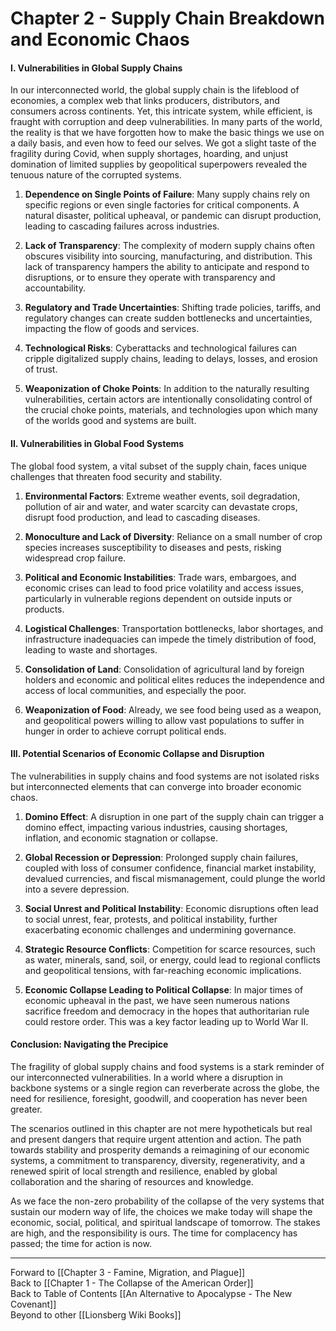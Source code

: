 # Chapter 2 - Supply Chain Breakdown and Economic Chaos

#### **I. Vulnerabilities in Global Supply Chains**

In our interconnected world, the global supply chain is the lifeblood of economies, a complex web that links producers, distributors, and consumers across continents. Yet, this intricate system, while efficient, is fraught with corruption and deep vulnerabilities. In many parts of the world, the reality is that we have forgotten how to make the basic things we use on a daily basis, and even how to feed our selves. We got a slight taste of the fragility during Covid, when supply shortages, hoarding, and unjust domination of limited supplies by geopolitical superpowers revealed the tenuous nature of the corrupted systems. 

1. **Dependence on Single Points of Failure**: Many supply chains rely on specific regions or even single factories for critical components. A natural disaster, political upheaval, or pandemic can disrupt production, leading to cascading failures across industries.
    
2. **Lack of Transparency**: The complexity of modern supply chains often obscures visibility into sourcing, manufacturing, and distribution. This lack of transparency hampers the ability to anticipate and respond to disruptions, or to ensure they operate with transparency and accountability. 
    
3. **Regulatory and Trade Uncertainties**: Shifting trade policies, tariffs, and regulatory changes can create sudden bottlenecks and uncertainties, impacting the flow of goods and services.
    
4. **Technological Risks**: Cyberattacks and technological failures can cripple digitalized supply chains, leading to delays, losses, and erosion of trust.
    
5. **Weaponization of Choke Points**: In addition to the naturally resulting vulnerabilities, certain actors are intentionally consolidating control of the crucial choke points, materials, and technologies upon which many of the worlds good and systems are built. 
#### **II. Vulnerabilities in Global Food Systems**

The global food system, a vital subset of the supply chain, faces unique challenges that threaten food security and stability.

1. **Environmental Factors**: Extreme weather events, soil degradation, pollution of air and water, and water scarcity can devastate crops, disrupt food production, and lead to cascading diseases.
    
2. **Monoculture and Lack of Diversity**: Reliance on a small number of crop species increases susceptibility to diseases and pests, risking widespread crop failure.
    
3. **Political and Economic Instabilities**: Trade wars, embargoes, and economic crises can lead to food price volatility and access issues, particularly in vulnerable regions dependent on outside inputs or products.
    
4. **Logistical Challenges**: Transportation bottlenecks, labor shortages, and infrastructure inadequacies can impede the timely distribution of food, leading to waste and shortages.
    
5. **Consolidation of Land**: Consolidation of agricultural land by foreign holders and economic and political elites reduces the independence and access of local communities, and especially the poor.
    
6. **Weaponization of Food**: Already, we see food being used as a weapon, and geopolitical powers willing to allow vast populations to suffer in hunger in order to achieve corrupt political ends.  
#### **III. Potential Scenarios of Economic Collapse and Disruption**

The vulnerabilities in supply chains and food systems are not isolated risks but interconnected elements that can converge into broader economic chaos.

1. **Domino Effect**: A disruption in one part of the supply chain can trigger a domino effect, impacting various industries, causing shortages, inflation, and economic stagnation or collapse.
    
2. **Global Recession or Depression**: Prolonged supply chain failures, coupled with loss of consumer confidence, financial market instability, devalued currencies, and fiscal mismanagement, could plunge the world into a severe depression.
    
3. **Social Unrest and Political Instability**: Economic disruptions often lead to social unrest, fear, protests, and political instability, further exacerbating economic challenges and undermining governance.
    
4. **Strategic Resource Conflicts**: Competition for scarce resources, such as water, minerals, sand, soil, or energy, could lead to regional conflicts and geopolitical tensions, with far-reaching economic implications.
    
5. **Economic Collapse Leading to Political Collapse**: In major times of economic upheaval in the past, we have seen numerous nations sacrifice freedom and democracy in the hopes that authoritarian rule could restore order. This was a key factor leading up to World War II. 
#### **Conclusion: Navigating the Precipice**

The fragility of global supply chains and food systems is a stark reminder of our interconnected vulnerabilities. In a world where a disruption in backbone systems or a single region can reverberate across the globe, the need for resilience, foresight, goodwill, and cooperation has never been greater.

The scenarios outlined in this chapter are not mere hypotheticals but real and present dangers that require urgent attention and action. The path towards stability and prosperity demands a reimagining of our economic systems, a commitment to transparency, diversity, regenerativity, and a renewed spirit of local strength and resilience, enabled by global collaboration and the sharing of resources and knowledge. 

As we face the non-zero probability of the collapse of the very systems that sustain our modern way of life, the choices we make today will shape the economic, social, political, and spiritual landscape of tomorrow. The stakes are high, and the responsibility is ours. The time for complacency has passed; the time for action is now.

___
Forward to [[Chapter 3 - Famine, Migration, and Plague]]  
Back to [[Chapter 1 - The Collapse of the American Order]]  
Back to Table of Contents [[An Alternative to Apocalypse - The New Covenant]]  
Beyond to other [[Lionsberg Wiki Books]]  